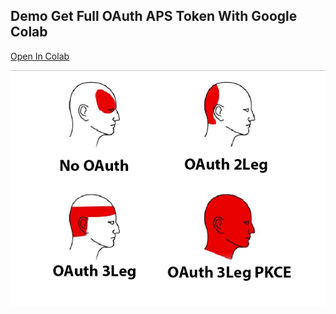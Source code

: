 ## Demo Get Full OAuth APS Token With Google Colab

[Open In Colab](https://colab.research.google.com/github/chuongmep/aps-oauth-colab/blob/dev/APS_OAuth_ColabDemo.ipynb)

![](/ti0dnuuw.bmp)